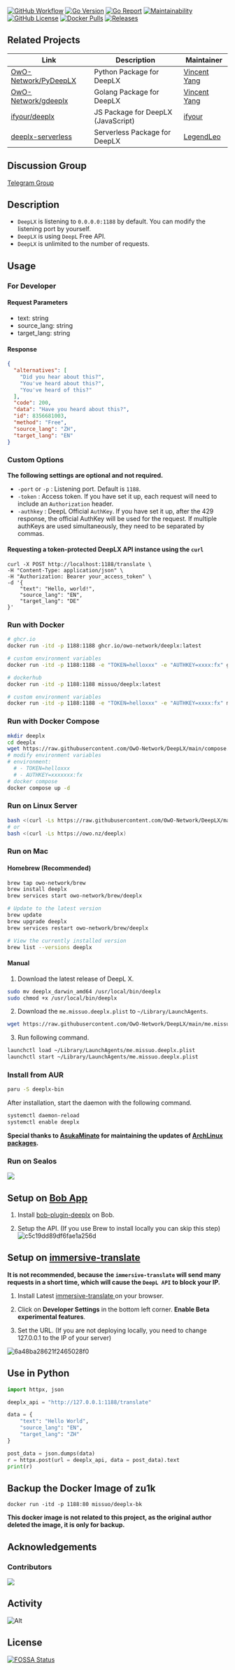 <!--
 * @Author: Vincent Young
 * @Date: 2022-10-18 07:32:29
 * @LastEditors: Vincent Young
 * @LastEditTime: 2023-11-28 00:24:20
 * @FilePath: /DeepLX/README.md
 * @Telegram: https://t.me/missuo
 * 
 * Copyright © 2022 by Vincent, All Rights Reserved. 
-->

[![GitHub Workflow][1]](https://github.com/OwO-Network/DeepLX/actions)
[![Go Version][2]](https://github.com/OwO-Network/DeepLX/blob/main/go.mod)
[![Go Report][3]](https://goreportcard.com/badge/github.com/OwO-Network/DeepLX)
[![Maintainability][4]](https://codeclimate.com/github/OwO-Network/DeepLX/maintainability)
[![GitHub License][5]](https://github.com/OwO-Network/DeepLX/blob/main/LICENSE)
[![Docker Pulls][6]](https://hub.docker.com/r/missuo/deeplx)
[![Releases][7]](https://github.com/OwO-Network/DeepLX/releases)

[1]: https://img.shields.io/github/actions/workflow/status/OwO-Network/DeepLX/release.yaml?logo=github
[2]: https://img.shields.io/github/go-mod/go-version/OwO-Network/DeepLX?logo=go
[3]: https://goreportcard.com/badge/github.com/OwO-Network/DeepLX
[4]: https://api.codeclimate.com/v1/badges/b5b30239174fc6603aca/maintainability
[5]: https://img.shields.io/github/license/OwO-Network/DeepLX
[6]: https://img.shields.io/docker/pulls/missuo/deeplx?logo=docker
[7]: https://img.shields.io/github/v/release/OwO-Network/DeepLX?logo=smartthings

## **Related Projects**
| Link                                                                | Description                         | Maintainer                                                      |
| ------------------------------------------------------------------- | ----------------------------------- | --------------------------------------------------------------- |
| [OwO-Network/PyDeepLX](https://github.com/OwO-Network/PyDeepLX)     | Python Package for DeepLX           | [Vincent Yang](https://github.com/missuo)                       |
| [OwO-Network/gdeeplx](https://github.com/OwO-Network/gdeeplx)       | Golang Package for DeepLX           | [Vincent Yang](https://github.com/missuo)                       |
| [ifyour/deeplx](https://github.com/ifyour/deeplx)                   | JS Package for DeepLX (JavaScript)  | [ifyour](https://github.com/ifyour)                             |
| [deeplx-serverless](https://github.com/LegendLeo/deeplx-serverless) | Serverless Package for DeepLX       | [LegendLeo](https://github.com/LegendLeo/deeplx-serverless)     |

## Discussion Group
[Telegram Group](https://t.me/+8KDGHKJCxEVkNzll)

## Description
- `DeepLX` is listening to `0.0.0.0:1188` by default. You can modify the listening port by yourself.
- `DeepLX` is using `DeepL` Free API.
- `DeepLX` is unlimited to the number of requests.

## Usage
### For Developer
#### Request Parameters
- text: string
- source_lang: string
- target_lang: string

#### Response
```json
{
  "alternatives": [
    "Did you hear about this?",
    "You've heard about this?",
    "You've heard of this?"
  ],
  "code": 200,
  "data": "Have you heard about this?",
  "id": 8356681003,
  "method": "Free",
  "source_lang": "ZH",
  "target_lang": "EN"
}
```
### Custom Options
**The following settings are optional and not required.**
- `-port` or `-p` : Listening port. Default is `1188`.
- `-token` : Access token. If you have set it up, each request will need to include an `Authorization` header.
- `-authkey` : DeepL Official `AuthKey`. If you have set it up, after the 429 response, the official AuthKey will be used for the request. If multiple authKeys are used simultaneously, they need to be separated by commas.

#### Requesting a token-protected **DeepLX API** instance using the `curl`
```
curl -X POST http://localhost:1188/translate \
-H "Content-Type: application/json" \
-H "Authorization: Bearer your_access_token" \
-d '{
    "text": "Hello, world!",
    "source_lang": "EN",
    "target_lang": "DE"
}'
```

### Run with Docker
```bash
# ghcr.io
docker run -itd -p 1188:1188 ghcr.io/owo-network/deeplx:latest

# custom environment variables
docker run -itd -p 1188:1188 -e "TOKEN=helloxxx" -e "AUTHKEY=xxxx:fx" ghcr.io/owo-network/deeplx:latest

# dockerhub
docker run -itd -p 1188:1188 missuo/deeplx:latest

# custom environment variables
docker run -itd -p 1188:1188 -e "TOKEN=helloxxx" -e "AUTHKEY=xxxx:fx" missuo/deeplx:latest
```

### Run with Docker Compose
```bash
mkdir deeplx
cd deeplx
wget https://raw.githubusercontent.com/OwO-Network/DeepLX/main/compose.yaml
# modify environment variables
# environment:
  # - TOKEN=helloxxx
  # - AUTHKEY=xxxxxxx:fx
# docker compose
docker compose up -d
```

### Run on Linux Server
```bash
bash <(curl -Ls https://raw.githubusercontent.com/OwO-Network/DeepLX/main/install.sh)
# or
bash <(curl -Ls https://owo.nz/deeplx)
```

### Run on Mac
#### Homebrew (Recommended)
```bash
brew tap owo-network/brew
brew install deeplx
brew services start owo-network/brew/deeplx

# Update to the latest version
brew update
brew upgrade deeplx
brew services restart owo-network/brew/deeplx

# View the currently installed version
brew list --versions deeplx
```

#### Manual
1. Download  the latest release of DeepL X.
```bash
sudo mv deeplx_darwin_amd64 /usr/local/bin/deeplx
sudo chmod +x /usr/local/bin/deeplx
```

2. Download the `me.missuo.deeplx.plist` to `~/Library/LaunchAgents`.
```bash
wget https://raw.githubusercontent.com/OwO-Network/DeepLX/main/me.missuo.deeplx.plist -O ~/Library/LaunchAgents/me.missuo.deeplx.plist
```
3. Run following command.
```bash
launchctl load ~/Library/LaunchAgents/me.missuo.deeplx.plist
launchctl start ~/Library/LaunchAgents/me.missuo.deeplx.plist
```

### Install from AUR
```bash
paru -S deeplx-bin
```

After installation, start the daemon with the following command.

```bash
systemctl daemon-reload
systemctl enable deeplx
```

**Special thanks to [AsukaMinato](https://github.com/asukaminato0721) for maintaining the updates of [ArchLinux packages](https://aur.archlinux.org/packages/deeplx-bin).**

### Run on Sealos

[![](https://raw.githubusercontent.com/labring-actions/templates/main/Deploy-on-Sealos.svg)](https://cloud.sealos.io/?openapp=system-template%3FtemplateName%3Ddeeplx)

## Setup on [Bob App](https://bobtranslate.com/)
1. Install [bob-plugin-deeplx](https://github.com/missuo/bob-plugin-deeplx) on Bob.

2. Setup the API. (If you use Brew to install locally you can skip this step)
![c5c19dd89df6fae1a256d](./img/c5c19dd89df6fae1a256d.png)

## Setup on [immersive-translate](https://github.com/immersive-translate/immersive-translate)
**It is not recommended, because the `immersive-translate` will send many requests in a short time, which will cause the `DeepL API` to block your IP.**

1. Install Latest [immersive-translate ](https://github.com/immersive-translate/immersive-translate/releases) on your browser.

2. Click on **Developer Settings** in the bottom left corner. **Enable Beta experimental features**.

3. Set the URL. (If you are not deploying locally, you need to change 127.0.0.1 to the IP of your server)

![6a48ba28621f2465028f0](./img/6a48ba28621f2465028f0.png)

## Use in Python
```python
import httpx, json

deeplx_api = "http://127.0.0.1:1188/translate"

data = {
	"text": "Hello World",
	"source_lang": "EN",
	"target_lang": "ZH"
}

post_data = json.dumps(data)
r = httpx.post(url = deeplx_api, data = post_data).text
print(r)
```

## Backup the Docker Image of zu1k
```shell
docker run -itd -p 1188:80 missuo/deeplx-bk
```
**This docker image is not related to this project, as the original author deleted the image, it is only for backup.**

## Acknowledgements

### Contributors

<a href="https://github.com/OwO-Network/DeepLX/graphs/contributors">
  <img src="https://contrib.rocks/image?repo=OwO-Network/DeepLX&anon=0" />
</a>

## Activity
![Alt](https://repobeats.axiom.co/api/embed/5f473f85db27cb30028a2f3db7a560f3577a4860.svg "Repobeats analytics image")

## License
[![FOSSA Status](https://app.fossa.com/api/projects/git%2Bgithub.com%2FOwO-Network%2FDeepLX.svg?type=large)](https://app.fossa.com/projects/git%2Bgithub.com%2FOwO-Network%2FDeepLX?ref=badge_large)
